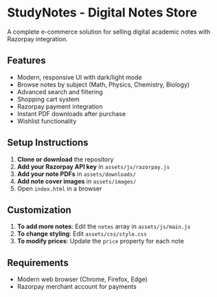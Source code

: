 # StudyNotes - Digital Notes Store

A complete e-commerce solution for selling digital academic notes with Razorpay integration.

## Features

- Modern, responsive UI with dark/light mode
- Browse notes by subject (Math, Physics, Chemistry, Biology)
- Advanced search and filtering
- Shopping cart system
- Razorpay payment integration
- Instant PDF downloads after purchase
- Wishlist functionality

## Setup Instructions

1. **Clone or download** the repository
2. **Add your Razorpay API key** in `assets/js/razorpay.js`
3. **Add your note PDFs** in `assets/downloads/`
4. **Add note cover images** in `assets/images/`
5. Open `index.html` in a browser

## Customization

1. **To add more notes**: Edit the `notes` array in `assets/js/main.js`
2. **To change styling**: Edit `assets/css/style.css`
3. **To modify prices**: Update the `price` property for each note

## Requirements

- Modern web browser (Chrome, Firefox, Edge)
- Razorpay merchant account for payments